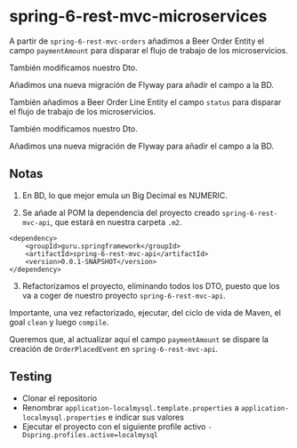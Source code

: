 # spring-6-rest-mvc-microservices

A partir de `spring-6-rest-mvc-orders` añadimos a Beer Order Entity el campo `paymentAmount` para disparar el flujo de trabajo de los microservicios.

También modificamos nuestro Dto.

Añadimos una nueva migración de Flyway para añadir el campo a la BD.

También añadimos a Beer Order Line Entity el campo `status` para disparar el flujo de trabajo de los microservicios.

También modificamos nuestro Dto.

Añadimos una nueva migración de Flyway para añadir el campo a la BD.

## Notas

1. En BD, lo que mejor emula un Big Decimal es NUMERIC.

2. Se añade al POM la dependencia del proyecto creado `spring-6-rest-mvc-api`, que estará en nuestra carpeta `.m2`.

```
<dependency>
    <groupId>guru.springframework</groupId>
    <artifactId>spring-6-rest-mvc-api</artifactId>
    <version>0.0.1-SNAPSHOT</version>
</dependency>
```

3. Refactorizamos el proyecto, eliminando todos los DTO, puesto que los va a coger de nuestro proyecto `spring-6-rest-mvc-api`.

Importante, una vez refactorizado, ejecutar, del ciclo de vida de Maven, el goal `clean` y luego `compile`.

Queremos que, al actualizar aquí el campo `paymentAmount` se dispare la creación de `OrderPlacedEvent` en `spring-6-rest-mvc-api`.

## Testing

- Clonar el repositorio
- Renombrar `application-localmysql.template.properties` a `application-localmysql.properties` e indicar sus valores
- Ejecutar el proyecto con el siguiente profile activo `-Dspring.profiles.active=localmysql` 
